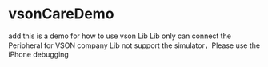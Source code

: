 # vsonCareDemo
add 
this is a demo for how to use vson Lib 
Lib only can connect the Peripheral for VSON company
Lib not support the simulator，Please use the iPhone debugging
